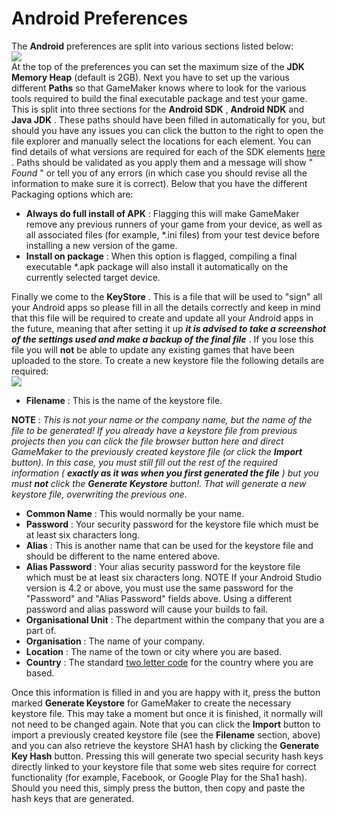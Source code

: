 # Android Preferences

The **Android** preferences are split into various sections listed
below:  
![](https://gms.magecorn.com/Manual/assets/Images/Setup_And_Version/Platform_Preferences/Android_Prefs_1.png)  
At the top of the preferences you can set the maximum size of the **JDK
Memory Heap** (default is 2GB). Next you have to set up the various
different **Paths** so that GameMaker knows where to look for the
various tools required to build the final executable package and test
your game. This is split into three sections for the **Android SDK** ,
**Android NDK** and **Java JDK** . These paths should have been filled
in automatically for you, but should you have any issues you can click
the button to the right to open the file explorer and manually select
the locations for each element. You can find details of what versions
are required for each of the SDK elements
[here](https://help.yoyogames.com/hc/en-us/articles/227860547) . Paths
should be validated as you apply them and a message will show " *Found*
" or tell you of any errors (in which case you should revise all the
information to make sure it is correct). Below that you have the
different Packaging options which are:

-   **Always do full install of APK** : Flagging this will make
    GameMaker remove any previous runners of your game from your device,
    as well as all associated files (for example, \*.ini files) from
    your test device before installing a new version of the game.
-   **Install on package** : When this option is flagged, compiling a
    final executable \*.apk package will also install it automatically
    on the currently selected target device.

Finally we come to the **KeyStore** . This is a file that will be used
to "sign" all your Android apps so please fill in all the details
correctly and keep in mind that this file will be required to create and
update all your Android apps in the future, meaning that after setting
it up ***it is advised to take a screenshot of the settings used and
make a backup of the final file*** . If you lose this file you will
**not** be able to update any existing games that have been uploaded to
the store. To create a new keystore file the following details are
required:  
![](https://gms.magecorn.com/Manual/assets/Images/Setup_And_Version/Platform_Preferences/Android_Prefs_2.png)  

-   **Filename** : This is the name of the keystore file.

**NOTE** : *This is not your name or the company name, but the name of
the file to be generated! If you already have a keystore file from
previous projects then you can click the file browser button here and
direct GameMaker to the previously created keystore file (or click the
**Import** button). In this case, you must still fill out the rest of
the required information ( **exactly as it was when you first generated
the file** ) but you must **not** click the **Generate Keystore**
button!. That will generate a new keystore file, overwriting the
previous one.*

-   **Common Name** : This would normally be your name.
-   **Password** : Your security password for the keystore file which
    must be at least six characters long.
-   **Alias** : This is another name that can be used for the keystore
    file and should be different to the name entered above.
-   **Alias Password** : Your alias security password for the keystore
    file which must be at least six characters long. NOTE If your
    Android Studio version is 4.2 or above, you must use the same
    password for the "Password" and "Alias Password" fields above. Using
    a different password and alias password will cause your builds to
    fail.
-   **Organisational Unit** : The department within the company that you
    are a part of.
-   **Organisation** : The name of your company.
-   **Location** : The name of the town or city where you are based.
-   **Country** : The standard [two letter
    code](https://en.wikipedia.org/wiki/ISO_3166-1_alpha-2) for the
    country where you are based.

Once this information is filled in and you are happy with it, press the
button marked **Generate Keystore** for GameMaker to create the
necessary keystore file. This may take a moment but once it is finished,
it normally will not need to be changed again. Note that you can click
the **Import** button to import a previously created keystore file (see
the **Filename** section, above) and you can also retrieve the keystore
SHA1 hash by clicking the **Generate Key Hash** button. Pressing this
will generate two special security hash keys directly linked to your
keystore file that some web sites require for correct functionality (for
example, Facebook, or Google Play for the Sha1 hash). Should you need
this, simply press the button, then copy and paste the hash keys that
are generated.
